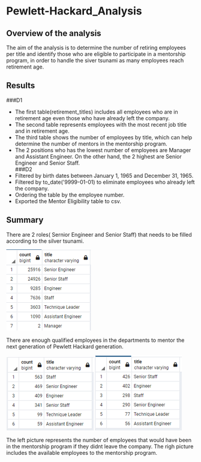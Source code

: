 # Pewlett-Hackard_Analysis

## Overview of the analysis
The aim of the analysis is to determine the number of retiring employees per title and identify those who are eligible to participate in a mentorship program, in order to handle the siver tsunami as many employees reach retirement age.

## Results
###D1
* The first table(retirement_titles) includes all employees who are in retirement age even those who have already left the company.
* The second table represents employees with the most recent job title and in retirement age.
* The third table shows the number of employees by title, which can help determine the number of mentors in the mentorship program.
* The 2 positions who has the lowest number of employees are Manager and Assistant Engineer. On the other hand, the 2 highest are Senior Engineer and Senior Staff.   
###D2
* Filtered by birth dates between January 1, 1965 and December 31, 1965.
* Filtered by to_date('9999-01-01) to eliminate employees who already left the company.
* Ordering the table by the employee number.
* Exported the Mentor Eligibility table to csv.
## Summary
There are 2 roles( Sernior Engineer and Senior Staff) that needs to be filled according to the silver tsunami.

![im_2](np_2.png)

There are enough qualified employees in the departments to mentor the next generation of Pewlett Hackard generation.

![im_1](np_1.png)
![im_3](np_3.png)

The left picture represents the number of employees that would have been in the mentorship program if they didnt leave the company. The righ picture includes the available employees to the mentorship program.
